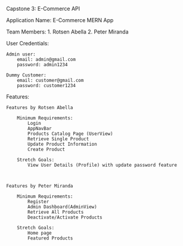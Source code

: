 Capstone 3: E-Commerce API

Application Name: E-Commerce MERN App

Team Members:
	1. Rotsen Abella
	2. Peter Miranda

User Credentials:

	Admin user:
		email: admin@gmail.com
		password: admin1234

	Dummy Customer:
		email: customer@gmail.com
		password: customer1234

Features:
	
	Features by Rotsen Abella
		
		Minimum Requirements:
			Login
			AppNavBar
			Products Catalog Page (UserView)
			Retrieve Single Product
			Update Product Information
			Create Product

		Stretch Goals:
			View User Details (Profile) with update password feature
		


	Features by Peter Miranda
		
		Minimum Requirements:
			Register
			Admin Dashboard(AdminView)
			Retrieve All Products
			Deactivate/Activate Products
		
		Stretch Goals:
			Home page
			Featured Products
		
		
		
		
	
